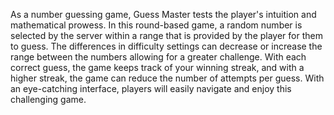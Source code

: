 As a number guessing game, Guess Master tests the player's intuition and mathematical prowess. In this round-based game, a random number is selected by the server within a range that is provided by the player for them to guess. The differences in difficulty settings can decrease or increase the range between the numbers allowing for a greater challenge. With each correct guess, the game keeps track of your winning streak, and with a higher streak, the game can reduce the number of attempts per guess. With an eye-catching interface, players will easily navigate and enjoy this challenging game.
